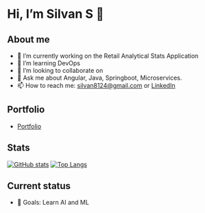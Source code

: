 # Hi, I’m Silvan S 👋

## About me
- 🔭 I’m currently working on the Retail Analytical Stats Application
- 🌱 I’m learning DevOps
- 👯 I’m looking to collaborate on 
- 💬 Ask me about Angular, Java, Springboot, Microservices.
- 📫 How to reach me: silvan8124@gmail.com or [LinkedIn](https://www.linkedin.com/in/silvan2298/)

## Portfolio
- [Portfolio]([https://github.com/S-Silvan/project-one](https://s-silvan.github.io/))

## Stats
[![GitHub stats](https://github-readme-stats.vercel.app/api?username=S-Silvan&show_icons=true&theme=dark)](https://github.com/S-Silvan)
[![Top Langs](https://github-readme-stats.vercel.app/api/top-langs/?username=S-Silvan&layout=compact&theme=dark)](https://github.com/S-Silvan)

## Current status
- 🎯 Goals: Learn AI and ML

<!-- LAST_UPDATED: 2025-10-19T00:00:00Z -->
